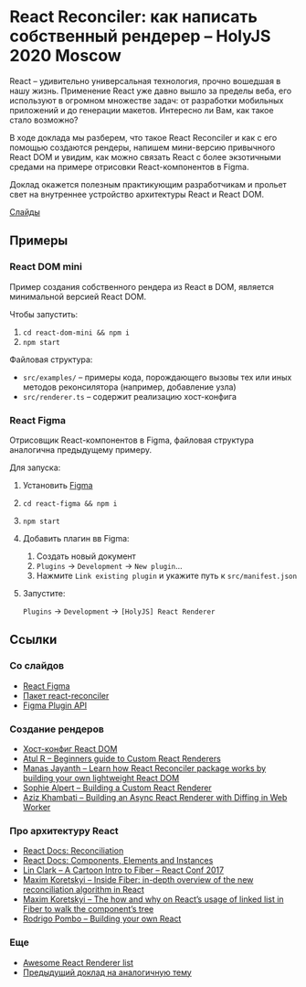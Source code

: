 # React Reconciler: как написать собственный рендерер – HolyJS 2020 Moscow

React – удивительно универсальная технология, прочно вошедшая в нашу жизнь. Применение React уже давно вышло за пределы веба,
его используют в огромном множестве задач: от разработки мобильных приложений и до генерации макетов. Интересно ли Вам, как такое стало возможно?

В ходе доклада мы разберем, что такое React Reconciler и как с его помощью создаются рендеры, напишем мини-версию привычного React DOM
и увидим, как можно связать React с более экзотичными средами на примере отрисовки React-компонентов в Figma.

Доклад окажется полезным практикующим разработчикам и прольет свет на внутреннее устройство архитектуры React и React DOM.

[Слайды](https://github.com/LosYear/react-reconciler-talk-v2/blob/master/materials/slides.pdf)

## Примеры

### React DOM mini

Пример создания собственного рендера из React в DOM, является минимальной версией React DOM.

Чтобы запустить:

1. `cd react-dom-mini && npm i`
2. `npm start`

Файловая структура:

- `src/examples/` – примеры кода, порождающего вызовы тех или иных методов реконсилятора (например, добавление узла)
- `src/renderer.ts` – содержит реализацию хост-конфига

### React Figma

Отрисовщик React-компонентов в Figma, файловая структура аналогична предыдущему примеру.

Для запуска:

1. Установить [Figma](https://www.figma.com/)
2. `cd react-figma && npm i`
3. `npm start`
4. Добавить плагин вв Figma:
   1. Создать новый документ
   2. `Plugins` -> `Development` -> `New plugin`...
   3. Нажмите `Link existing plugin` и укажите путь к `src/manifest.json`
5. Запустите:

   `Plugins` -> `Development` -> `[HolyJS] React Renderer`

## Ссылки

### Со слайдов

- [React Figma](https://github.com/react-figma)
- [Пакет react-reconciler](https://github.com/facebook/react/tree/master/packages/react-reconciler)
- [Figma Plugin API](https://www.figma.com/plugin-docs/intro/)

### Создание рендеров

- [Хост-конфиг React DOM](https://github.com/facebook/react/blob/master/packages/react-dom/src/client/ReactDOMHostConfig.js)
- [Atul R – Beginners guide to Custom React Renderers](https://blog.atulr.com/react-custom-renderer-1/)
- [Manas Jayanth – Learn how React Reconciler package works by building your own lightweight React DOM](https://hackernoon.com/learn-you-some-custom-react-renderers-aed7164a4199)
- [Sophie Alpert – Building a Custom React Renderer](https://www.youtube.com/watch?v=CGpMlWVcHok)
- [Aziz Khambati – Building an Async React Renderer with Diffing in Web Worker](https://medium.com/@azizhk/building-an-async-react-renderer-with-diffing-in-web-worker-f3be07f16d90)

### Про архитектуру React

- [React Docs: Reconciliation](https://reactjs.org/docs/reconciliation.html)
- [React Docs: Components, Elements and Instances](https://ru.reactjs.org/blog/2015/12/18/react-components-elements-and-instances.html)
- [Lin Clark – A Cartoon Intro to Fiber – React Conf 2017](https://www.youtube.com/watch?v=ZCuYPiUIONs)
- [Maxim Koretskyi – Inside Fiber: in-depth overview of the new reconciliation algorithm in React](https://indepth.dev/inside-fiber-in-depth-overview-of-the-new-reconciliation-algorithm-in-react/)
- [Maxim Koretskyi – The how and why on React’s usage of linked list in Fiber to walk the component’s tree](https://medium.com/react-in-depth/the-how-and-why-on-reacts-usage-of-linked-list-in-fiber-67f1014d0eb7)
- [Rodrigo Pombo – Building your own React](https://pomb.us/build-your-own-react/)

### Еще

- [Awesome React Renderer list](https://github.com/chentsulin/awesome-react-renderer)
- [Предыдущий доклад на аналогичную тему](https://github.com/LosYear/react-reconciler-talk)
